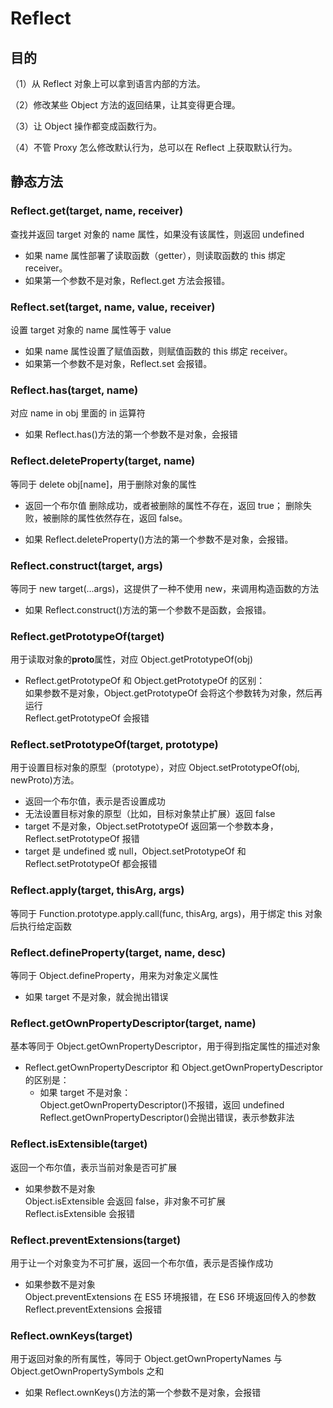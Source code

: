 # Reflect

## 目的

（1）从 Reflect 对象上可以拿到语言内部的方法。

（2）修改某些 Object 方法的返回结果，让其变得更合理。

（3）让 Object 操作都变成函数行为。

（4）不管 Proxy 怎么修改默认行为，总可以在 Reflect 上获取默认行为。

## 静态方法

### Reflect.get(target, name, receiver)

查找并返回 target 对象的 name 属性，如果没有该属性，则返回 undefined

-   如果 name 属性部署了读取函数（getter），则读取函数的 this 绑定 receiver。
-   如果第一个参数不是对象，Reflect.get 方法会报错。

### Reflect.set(target, name, value, receiver)

设置 target 对象的 name 属性等于 value

-   如果 name 属性设置了赋值函数，则赋值函数的 this 绑定 receiver。
-   如果第一个参数不是对象，Reflect.set 会报错。

### Reflect.has(target, name)

对应 name in obj 里面的 in 运算符

-   如果 Reflect.has()方法的第一个参数不是对象，会报错

### Reflect.deleteProperty(target, name)

等同于 delete obj[name]，用于删除对象的属性

-   返回一个布尔值
    删除成功，或者被删除的属性不存在，返回 true；
    删除失败，被删除的属性依然存在，返回 false。

-   如果 Reflect.deleteProperty()方法的第一个参数不是对象，会报错。

### Reflect.construct(target, args)

等同于 new target(...args)，这提供了一种不使用 new，来调用构造函数的方法

-   如果 Reflect.construct()方法的第一个参数不是函数，会报错。

### Reflect.getPrototypeOf(target)

用于读取对象的**proto**属性，对应 Object.getPrototypeOf(obj)

-   Reflect.getPrototypeOf 和 Object.getPrototypeOf 的区别：         
    如果参数不是对象，Object.getPrototypeOf 会将这个参数转为对象，然后再运行          
    Reflect.getPrototypeOf 会报错

### Reflect.setPrototypeOf(target, prototype)

用于设置目标对象的原型（prototype），对应 Object.setPrototypeOf(obj, newProto)方法。

-   返回一个布尔值，表示是否设置成功
-   无法设置目标对象的原型（比如，目标对象禁止扩展）返回 false
-   target 不是对象，Object.setPrototypeOf 返回第一个参数本身，Reflect.setPrototypeOf 报错
-   target 是 undefined 或 null，Object.setPrototypeOf 和 Reflect.setPrototypeOf 都会报错

### Reflect.apply(target, thisArg, args)

等同于 Function.prototype.apply.call(func, thisArg, args)，用于绑定 this 对象后执行给定函数

### Reflect.defineProperty(target, name, desc)

等同于 Object.defineProperty，用来为对象定义属性

-   如果 target 不是对象，就会抛出错误

### Reflect.getOwnPropertyDescriptor(target, name)

基本等同于 Object.getOwnPropertyDescriptor，用于得到指定属性的描述对象

-   Reflect.getOwnPropertyDescriptor 和 Object.getOwnPropertyDescriptor 的区别是：
    -   如果 target 不是对象：           
        Object.getOwnPropertyDescriptor()不报错，返回 undefined        
        Reflect.getOwnPropertyDescriptor()会抛出错误，表示参数非法

### Reflect.isExtensible(target)

返回一个布尔值，表示当前对象是否可扩展

-   如果参数不是对象        
    Object.isExtensible 会返回 false，非对象不可扩展        
    Reflect.isExtensible 会报错        

### Reflect.preventExtensions(target)

用于让一个对象变为不可扩展，返回一个布尔值，表示是否操作成功

-   如果参数不是对象           
    Object.preventExtensions 在 ES5 环境报错，在 ES6 环境返回传入的参数           
    Reflect.preventExtensions 会报错       

### Reflect.ownKeys(target)

用于返回对象的所有属性，等同于 Object.getOwnPropertyNames 与 Object.getOwnPropertySymbols 之和

-   如果 Reflect.ownKeys()方法的第一个参数不是对象，会报错
